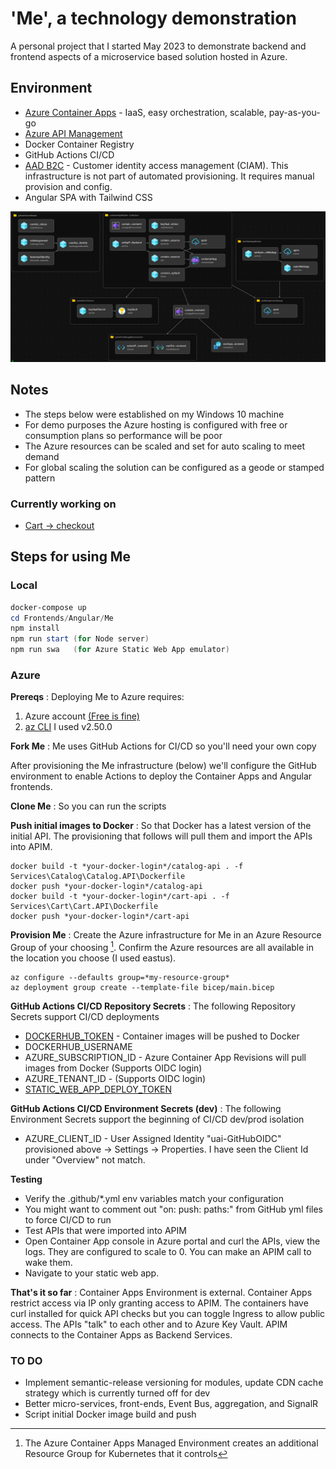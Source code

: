 # 'Me', a technology demonstration

A personal project that I started May 2023 to demonstrate backend and frontend aspects of a microservice based solution hosted in Azure.

## Environment
- [Azure Container Apps](https://learn.microsoft.com/en-us/azure/container-apps/) - IaaS, easy orchestration, scalable, pay-as-you-go
- [Azure API Management](https://azure.microsoft.com/en-us/products/api-management/)
- Docker Container Registry
- GitHub Actions CI/CD
- [AAD B2C](https://learn.microsoft.com/en-us/azure/active-directory-b2c/) - Customer identity access management (CIAM). This infrastructure is not part of automated provisioning. It requires manual provision and config.
- Angular SPA with Tailwind CSS

![Me architecture](Images/Me%20Architecture.png)

## Notes
- The steps below were established on my Windows 10 machine 
- For demo purposes the Azure hosting is configured with free or consumption plans so performance will be poor
- The Azure resources can be scaled and set for auto scaling to meet demand
- For global scaling the solution can be configured as a geode or stamped pattern

### Currently working on 
- [Cart -> checkout](https://green-wave-08182290f.3.azurestaticapps.net)

## Steps for using Me

### Local
```powershell
docker-compose up
cd Frontends/Angular/Me
npm install
npm run start (for Node server)
npm run swa   (for Azure Static Web App emulator)
```
### Azure
**Prereqs**
: Deploying Me to Azure requires:
1. Azure account [(Free is fine)][def]
2. [az CLI](https://learn.microsoft.com/en-us/cli/azure/install-azure-cli) I used v2.50.0

**Fork Me**
: Me uses GitHub Actions for CI/CD so you'll need your own copy

After provisioning the Me infrastructure (below) we'll configure the GitHub environment to enable Actions to deploy the Container Apps and Angular frontends.

**Clone Me**
: So you can run the scripts

**Push initial images to Docker**
: So that Docker has a latest version of the initial API. The provisioning that follows will pull them and import the APIs into APIM.
```
docker build -t *your-docker-login*/catalog-api . -f Services\Catalog\Catalog.API\Dockerfile
docker push *your-docker-login*/catalog-api
docker build -t *your-docker-login*/cart-api . -f Services\Cart\Cart.API\Dockerfile
docker push *your-docker-login*/cart-api
```
**Provision Me**
: Create the Azure infrastructure for Me in an Azure Resource Group of your choosing [^1]. Confirm the Azure resources are all available in the location you choose (I used eastus).
```
az configure --defaults group=*my-resource-group*
az deployment group create --template-file bicep/main.bicep
```
**GitHub Actions CI/CD Repository Secrets**
: The following Repository Secrets support CI/CD deployments
- [DOCKERHUB_TOKEN](https://docs.docker.com/docker-hub/access-tokens/) - Container images will be pushed to Docker
- DOCKERHUB_USERNAME
- AZURE_SUBSCRIPTION_ID - Azure Container App Revisions will pull images from Docker (Supports OIDC login)
- AZURE_TENANT_ID - (Supports OIDC login)
- [STATIC_WEB_APP_DEPLOY_TOKEN](https://learn.microsoft.com/en-us/azure/static-web-apps/deployment-token-management)

**GitHub Actions CI/CD Environment Secrets (dev)**
: The following Environment Secrets support the beginning of CI/CD dev/prod isolation
- AZURE_CLIENT_ID - User Assigned Identity "uai-GitHubOIDC" provisioned above -> Settings -> Properties. I have seen the Client Id under "Overview" not match.

**Testing**
- Verify the .github/*.yml env variables match your configuration
- You might want to comment out "on: push: paths:" from GitHub yml files to force CI/CD to run
- Test APIs that were imported into APIM
- Open Container App console in Azure portal and curl the APIs, view the logs. They are configured to scale to 0. You can make an APIM call to wake them.
- Navigate to your static web app.

**That's it so far**
: Container Apps Environment is external. Container Apps restrict access via IP only granting access to APIM. The containers have curl installed for quick API checks but you can toggle Ingress to allow public access. The APIs "talk" to each other and to Azure Key Vault. APIM connects to the Container Apps as Backend Services.

### TO DO
- Implement semantic-release versioning for modules, update CDN cache strategy which is currently turned off for dev
- Better micro-services, front-ends, Event Bus, aggregation, and SignalR
- Script initial Docker image build and push

[^1]: The Azure Container Apps Managed Environment creates an additional Resource Group for Kubernetes that it controls

[def]: https://azure.microsoft.com/en-us/free/search/?ef_id=_k_4fffd49be29e1baacc4bb019e2ee66a6_k_&OCID=AIDcmm5edswduu_SEM__k_4fffd49be29e1baacc4bb019e2ee66a6_k_&msclkid=4fffd49be29e1baacc4bb019e2ee66a6